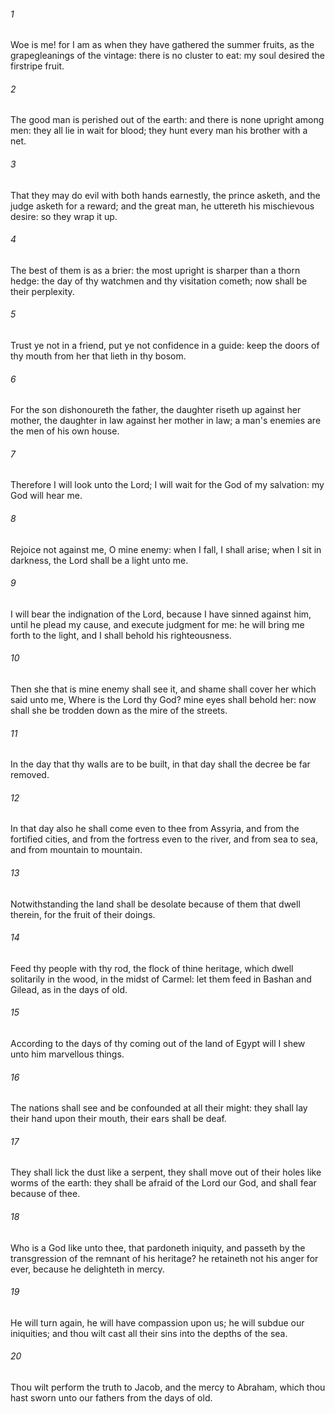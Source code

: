 ###### 1
Woe is me! for I am as when they have gathered the summer fruits, as the grapegleanings of the vintage: there is no cluster to eat: my soul desired the firstripe fruit.

###### 2
The good man is perished out of the earth: and there is none upright among men: they all lie in wait for blood; they hunt every man his brother with a net.

###### 3
That they may do evil with both hands earnestly, the prince asketh, and the judge asketh for a reward; and the great man, he uttereth his mischievous desire: so they wrap it up.

###### 4
The best of them is as a brier: the most upright is sharper than a thorn hedge: the day of thy watchmen and thy visitation cometh; now shall be their perplexity.

###### 5
Trust ye not in a friend, put ye not confidence in a guide: keep the doors of thy mouth from her that lieth in thy bosom.

###### 6
For the son dishonoureth the father, the daughter riseth up against her mother, the daughter in law against her mother in law; a man's enemies are the men of his own house.

###### 7
Therefore I will look unto the Lord; I will wait for the God of my salvation: my God will hear me.

###### 8
Rejoice not against me, O mine enemy: when I fall, I shall arise; when I sit in darkness, the Lord shall be a light unto me.

###### 9
I will bear the indignation of the Lord, because I have sinned against him, until he plead my cause, and execute judgment for me: he will bring me forth to the light, and I shall behold his righteousness.

###### 10
Then she that is mine enemy shall see it, and shame shall cover her which said unto me, Where is the Lord thy God? mine eyes shall behold her: now shall she be trodden down as the mire of the streets.

###### 11
In the day that thy walls are to be built, in that day shall the decree be far removed.

###### 12
In that day also he shall come even to thee from Assyria, and from the fortified cities, and from the fortress even to the river, and from sea to sea, and from mountain to mountain.

###### 13
Notwithstanding the land shall be desolate because of them that dwell therein, for the fruit of their doings.

###### 14
Feed thy people with thy rod, the flock of thine heritage, which dwell solitarily in the wood, in the midst of Carmel: let them feed in Bashan and Gilead, as in the days of old.

###### 15
According to the days of thy coming out of the land of Egypt will I shew unto him marvellous things.

###### 16
The nations shall see and be confounded at all their might: they shall lay their hand upon their mouth, their ears shall be deaf.

###### 17
They shall lick the dust like a serpent, they shall move out of their holes like worms of the earth: they shall be afraid of the Lord our God, and shall fear because of thee.

###### 18
Who is a God like unto thee, that pardoneth iniquity, and passeth by the transgression of the remnant of his heritage? he retaineth not his anger for ever, because he delighteth in mercy.

###### 19
He will turn again, he will have compassion upon us; he will subdue our iniquities; and thou wilt cast all their sins into the depths of the sea.

###### 20
Thou wilt perform the truth to Jacob, and the mercy to Abraham, which thou hast sworn unto our fathers from the days of old.

